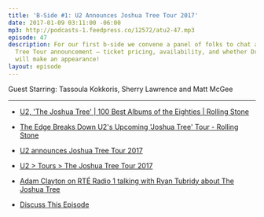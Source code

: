 ```yaml
---
title: 'B-Side #1: U2 Announces Joshua Tree Tour 2017'
date: 2017-01-09 03:11:00 -06:00
mp3: http://podcasts-1.feedpress.co/12572/atu2-47.mp3
episode: 47
description: For our first b-side we convene a panel of folks to chat about The Joshua
  Tree Tour announcement — ticket pricing, availability, and whether Drunk Chicken
  will make an appearance!
layout: episode
---
```


Guest Starring: Tassoula Kokkoris, Sherry Lawrence and Matt McGee

***

* [U2, 'The Joshua Tree' | 100 Best Albums of the Eighties | Rolling Stone][1]

* [The Edge Breaks Down U2's Upcoming 'Joshua Tree' Tour - Rolling Stone][2]

* [U2 announces Joshua Tree Tour 2017][3]

* [U2 &gt; Tours &gt; The Joshua Tree Tour 2017][4]

* [Adam Clayton on RTÉ Radio 1 talking with Ryan Tubridy about The Joshua Tree][5]

* [Discuss This Episode][6]

[1]: http://www.rollingstone.com/music/lists/100-best-albums-of-the-eighties-20110418/u2-the-joshua-tree-20110330
[2]: http://www.rollingstone.com/music/features/the-edge-breaks-down-u2s-upcoming-joshua-tree-tour-w459473
[3]: http://www.atu2.com/news/u2-announces-joshua-tree-tour-2017.html
[4]: http://www.u2.com/tour
[5]: http://www.u2.com/news/title/adam-clayton-chats-to-ryan-tubridy-about-u2s-upcoming-world-tour
[6]: https://www.reddit.com/r/Goodstuff_fm/comments/5n115e/the_atu2_podcast_47_bside_1_u2_announces_joshua/
